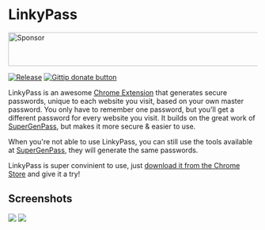 LinkyPass
===============

<a target='_blank' rel='nofollow' href='https://app.codesponsor.io/link/ygkcNhfZ9nTDeVM6P8LSGn1C/keithamus/LinkyPass'>  <img alt='Sponsor' width='888' height='68' src='https://app.codesponsor.io/embed/ygkcNhfZ9nTDeVM6P8LSGn1C/keithamus/LinkyPass.svg' /></a>

[![Release](http://img.shields.io/github/tag/keithamus/LinkyPass.svg)](https://chrome.google.com/webstore/detail/linkypass/lhdkhclanadpojhanlagakmeiefbbahk)
[![Gittip donate button](http://img.shields.io/gittip/keithamus.svg?style=flat)](https://www.gittip.com/keithamus/)


LinkyPass is an awesome [Chrome Extension](http://chrome.google.com/extensions) that generates secure passwords,
unique to each website you visit, based on your own master password. You only have to remember one password,
but you'll get a different password for every website you visit. It builds on the great work of
[SuperGenPass](http://supergenpass.com), but makes it more secure & easier to use.

When you're not able to use LinkyPass, you can still use the tools available at
[SuperGenPass](http://supergenpass.com), they will generate the same passwords.

LinkyPass is super convinient to use, just 
[download it from the Chrome Store](https://chrome.google.com/webstore/detail/linkypass/lhdkhclanadpojhanlagakmeiefbbahk)
and give it a try!

Screenshots
-----------

![](http://lh3.googleusercontent.com/dB2yWCpV1fzr06QTQgE1_vSkaA578BzgX8K4AsxrWLK1YF54g6LLCHlU796ZhXMPHjL9dKLk=s1280-h800-e365-rw)
![](http://lh4.googleusercontent.com/FStW66jSIWTX_1MIgAJgEtSYBbRuPaFrGCxC71Y-PkCA2hzxCeEn6rXKkaE-6kBt2OYSvbYLDQ=s1280-h800-e365-rw)
